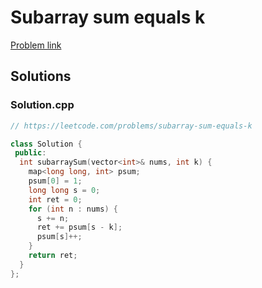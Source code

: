 # Subarray sum equals k

[Problem link](https://leetcode.com/problems/subarray-sum-equals-k)

## Solutions


### Solution.cpp
```cpp
// https://leetcode.com/problems/subarray-sum-equals-k

class Solution {
 public:
  int subarraySum(vector<int>& nums, int k) {
    map<long long, int> psum;
    psum[0] = 1;
    long long s = 0;
    int ret = 0;
    for (int n : nums) {
      s += n;
      ret += psum[s - k];
      psum[s]++;
    }
    return ret;
  }
};
```